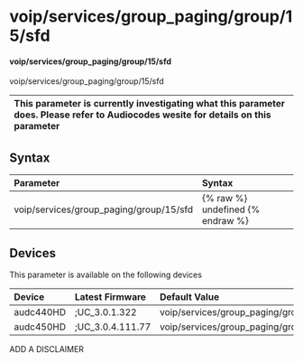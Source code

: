 ﻿---
description: voip/services/group_paging/group/15/sfd
search: false
---

# voip/services/group_paging/group/15/sfd

#### voip/services/group_paging/group/15/sfd

voip/services/group_paging/group/15/sfd


| This parameter is currently investigating what this parameter does. Please refer to Audiocodes wesite for details on this parameter | 
| :--- |

## Syntax
| Parameter | Syntax |
| :--- | :--- |
|voip/services/group_paging/group/15/sfd | {% raw %} undefined {% endraw %}|

## Devices
This parameter is available on the following devices

| Device | Latest Firmware | Default Value |
|:---|:---|:---|
| audc440HD | ;UC_3.0.1.322 | voip/services/group_paging/group/15/sfd=0 
| audc450HD | ;UC_3.0.4.111.77 | voip/services/group_paging/group/15/sfd=0 

ADD A DISCLAIMER
